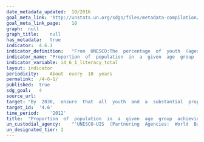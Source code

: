 ```yaml
---	
date_metadata_updated:	10/2016
goal_meta_link:	'http://unstats.un.org/sdgs/files/metadata-compilation/Metadata-Goal-4.pdf'
goal_meta_link_page:	10
graph:	null
graph_title:	null
has_metadata:	true
indicator:	4.6.1
indicator_definition:	"From  UNESCO:The  percentage  of  youth  (aged  15-24  years)  and  of  adults  (aged  15  years  and  above)  who  achieve  or  exceed  a  given  level  of  proficiency  in  (a)  literacy  and  (b)  numeracy.From  OECD:Assessment  of  the  proficiency  of  adults  (16-65  year  olds)  in  the  domains  of  literacy,  numeracy  and  problem  solving  in  technology-rich  environments.  One  hour  cognitive  assessment  plus  a  background  questionnaire  of  around  30-45  minutes."
indicator_name:	"Proportion  of  population  in  a  given  age  group  achieving  at  least  a  fixed  level  of  proficiency  in  functional  (a)  literacy  and  (b)  numeracy  skills,  by  sex"
indicator_variable:	i4_6_1_literacy_total
layout:	indicator
periodicity:	About  every  10  years
permalink:	/4-6-1/
published:	true
sdg_goal:	4
source_url:	
target:	"By  2030,  ensure  that  all  youth  and  a  substantial  proportion  of  adults,  both  men  and  women,  and  achieve  literacy  and  numeracy."
target_id:	'4.6'
time_period:	'2012'
title:	"Proportion  of  population  in  a  given  age  group  achieving  at  least  a  fixed  level  of  proficiency  in  functional  (a)  literacy  and  (b)  numeracy  skills,  by  sex"
un_custodial_agency:	"'UNESCO-UIS  (Partnering  Agencies:  World  Bank,  OECD)'"
un_designated_tier:	2
---	
```

